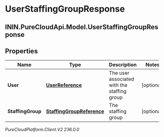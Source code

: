 # UserStaffingGroupResponse

## ININ.PureCloudApi.Model.UserStaffingGroupResponse

## Properties

|Name | Type | Description | Notes|
|------------ | ------------- | ------------- | -------------|
| **User** | [**UserReference**](UserReference) | The user associated with the staffing group | [optional] |
| **StaffingGroup** | [**StaffingGroupReference**](StaffingGroupReference) | The staffing group | [optional] |



_PureCloudPlatform.Client.V2 236.0.0_
